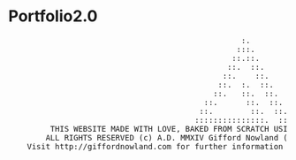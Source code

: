 Portfolio2.0
============
<pre>
                                                  :.        :.
                                                 :::.       ::.
                                                ::.::.      ::.
                                               ::.  ::.     ::.
                                              ::.    ::.    ::.
                                             ::.  :.  ::.   ::.
                                            ::.   ::.  ::.  ::.
                                          ::.      ::.  ::. ::.
                                         ::.        ::.  ::.::.
                                        :::::::::::::::.  ::::.
         THIS WEBSITE MADE WITH LOVE, BAKED FROM SCRATCH USING ONLY THE FINEST INGREDIENTS.
        ALL RIGHTS RESERVED (c) A.D. MMXIV Gifford Nowland (except where otherwise credited)
    Visit http://giffordnowland.com for further information and freelance/employment inquiries.
</pre>
